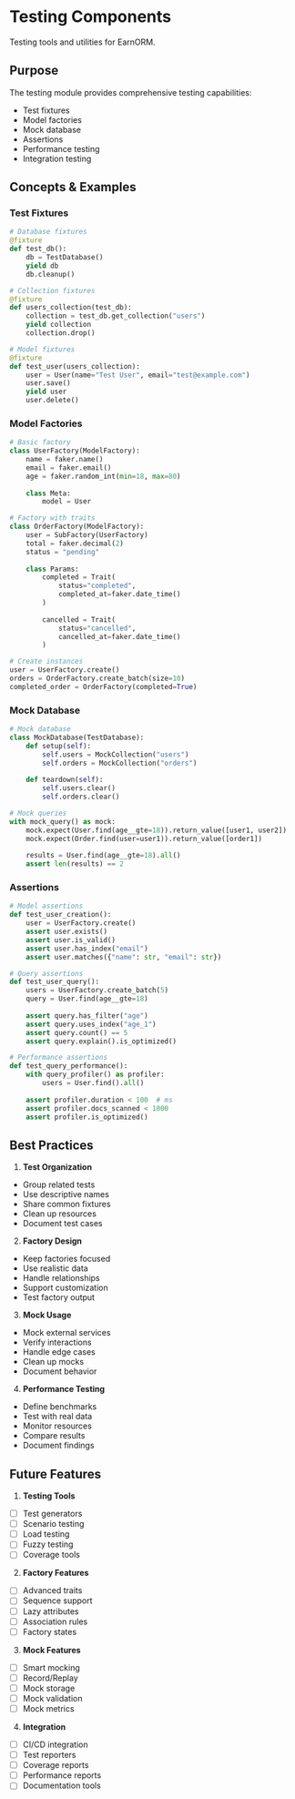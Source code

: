 # Testing Components

Testing tools and utilities for EarnORM.

## Purpose

The testing module provides comprehensive testing capabilities:
- Test fixtures
- Model factories
- Mock database
- Assertions
- Performance testing
- Integration testing

## Concepts & Examples

### Test Fixtures
```python
# Database fixtures
@fixture
def test_db():
    db = TestDatabase()
    yield db
    db.cleanup()

# Collection fixtures
@fixture
def users_collection(test_db):
    collection = test_db.get_collection("users")
    yield collection
    collection.drop()

# Model fixtures
@fixture
def test_user(users_collection):
    user = User(name="Test User", email="test@example.com")
    user.save()
    yield user
    user.delete()
```

### Model Factories
```python
# Basic factory
class UserFactory(ModelFactory):
    name = faker.name()
    email = faker.email()
    age = faker.random_int(min=18, max=80)
    
    class Meta:
        model = User

# Factory with traits
class OrderFactory(ModelFactory):
    user = SubFactory(UserFactory)
    total = faker.decimal(2)
    status = "pending"
    
    class Params:
        completed = Trait(
            status="completed",
            completed_at=faker.date_time()
        )
        
        cancelled = Trait(
            status="cancelled",
            cancelled_at=faker.date_time()
        )

# Create instances
user = UserFactory.create()
orders = OrderFactory.create_batch(size=10)
completed_order = OrderFactory(completed=True)
```

### Mock Database
```python
# Mock database
class MockDatabase(TestDatabase):
    def setup(self):
        self.users = MockCollection("users")
        self.orders = MockCollection("orders")
    
    def teardown(self):
        self.users.clear()
        self.orders.clear()

# Mock queries
with mock_query() as mock:
    mock.expect(User.find(age__gte=18)).return_value([user1, user2])
    mock.expect(Order.find(user=user1)).return_value([order1])
    
    results = User.find(age__gte=18).all()
    assert len(results) == 2
```

### Assertions
```python
# Model assertions
def test_user_creation():
    user = UserFactory.create()
    assert user.exists()
    assert user.is_valid()
    assert user.has_index("email")
    assert user.matches({"name": str, "email": str})

# Query assertions
def test_user_query():
    users = UserFactory.create_batch(5)
    query = User.find(age__gte=18)
    
    assert query.has_filter("age")
    assert query.uses_index("age_1")
    assert query.count() == 5
    assert query.explain().is_optimized()

# Performance assertions
def test_query_performance():
    with query_profiler() as profiler:
        users = User.find().all()
        
    assert profiler.duration < 100  # ms
    assert profiler.docs_scanned < 1000
    assert profiler.is_optimized()
```

## Best Practices

1. **Test Organization**
- Group related tests
- Use descriptive names
- Share common fixtures
- Clean up resources
- Document test cases

2. **Factory Design**
- Keep factories focused
- Use realistic data
- Handle relationships
- Support customization
- Test factory output

3. **Mock Usage**
- Mock external services
- Verify interactions
- Handle edge cases
- Clean up mocks
- Document behavior

4. **Performance Testing**
- Define benchmarks
- Test with real data
- Monitor resources
- Compare results
- Document findings

## Future Features

1. **Testing Tools**
- [ ] Test generators
- [ ] Scenario testing
- [ ] Load testing
- [ ] Fuzzy testing
- [ ] Coverage tools

2. **Factory Features**
- [ ] Advanced traits
- [ ] Sequence support
- [ ] Lazy attributes
- [ ] Association rules
- [ ] Factory states

3. **Mock Features**
- [ ] Smart mocking
- [ ] Record/Replay
- [ ] Mock storage
- [ ] Mock validation
- [ ] Mock metrics

4. **Integration**
- [ ] CI/CD integration
- [ ] Test reporters
- [ ] Coverage reports
- [ ] Performance reports
- [ ] Documentation tools 
